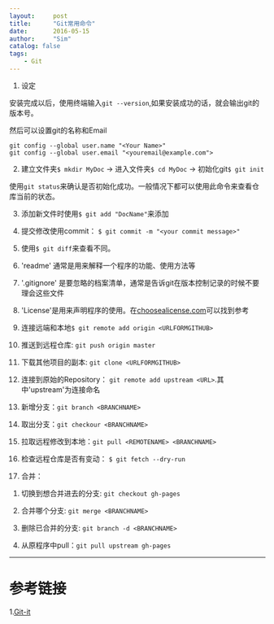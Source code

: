 ```yaml
---
layout:     post
title:      "Git常用命令"
date:       2016-05-15
author:     "Sim"
catalog: false
tags:
    - Git
---
```


1. 设定

安装完成以后，使用终端输入`git --version`,如果安装成功的话，就会输出git的版本号。

然后可以设置git的名称和Email

```
git config --global user.name "<Your Name>"
git config --global user.email "<youremail@example.com">
```

2. 建立文件夹`$ mkdir MyDoc` -> 进入文件夹`$ cd MyDoc` -> 初始化git`$ git init`

使用`git status`来确认是否初始化成功。一般情况下都可以使用此命令来查看仓库当前的状态。

3. 添加新文件时使用`$ git add "DocName"`来添加

4. 提交修改使用commit： `$ git commit -m "<your commit message>"`

5. 使用`$ git diff`来查看不同。

6. 'readme' 通常是用来解释一个程序的功能、使用方法等

7. '.gitignore' 是要忽略的档案清单，通常是告诉git在版本控制记录的时候不要理会这些文件

8. 'License'是用来声明程序的使用。在[choosealicense.com](choosealicense.com)可以找到参考

9. 连接远端和本地`$ git remote add origin <URLFORMGITHUB>`

10. 推送到远程仓库: `git push origin master`

11. 下载其他项目的副本: `git clone <URLFORMGITHUB>`

12. 连接到原始的Repository： `git remote add upstream <URL>`.其中'upstream'为连接命名

13. 新增分支：`git branch <BRANCHNAME>`

14. 取出分支：`git checkour <BRANCHNAME>`

15. 拉取远程修改到本地：`git pull <REMOTENAME> <BRANCHNAME>`

16. 检查远程仓库是否有变动： `$ git fetch --dry-run`

17. 合并：

  1) 切换到想合并进去的分支: `git checkout gh-pages`

  2) 合并哪个分支: `git merge <BRANCHNAME>`

  3) 删除已合并的分支: `git branch -d <BRANCHNAME>`

  4) 从原程序中pull：`git pull upstream gh-pages`
  
---

# 参考链接

1.[Git-it](http://jlord.us/git-it/index-zhtw.html)
